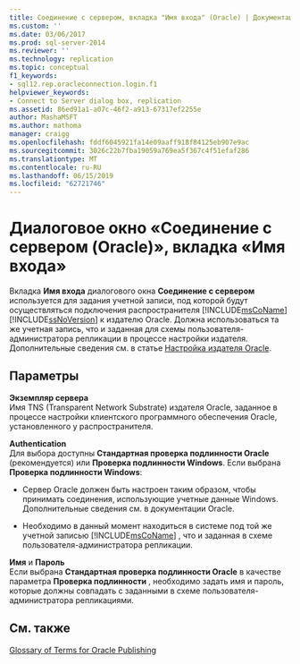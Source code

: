 ```yaml
---
title: Соединение с сервером, вкладка "Имя входа" (Oracle) | Документация Майкрософт
ms.custom: ''
ms.date: 03/06/2017
ms.prod: sql-server-2014
ms.reviewer: ''
ms.technology: replication
ms.topic: conceptual
f1_keywords:
- sql12.rep.oracleconnection.login.f1
helpviewer_keywords:
- Connect to Server dialog box, replication
ms.assetid: 86ed91a1-a07c-46f2-a913-67317ef2255e
author: MashaMSFT
ms.author: mathoma
manager: craigg
ms.openlocfilehash: fddf6045921fa14e09aaff918f84125eb907e9ac
ms.sourcegitcommit: 3026c22b7fba19059a769ea5f367c4f51efaf286
ms.translationtype: MT
ms.contentlocale: ru-RU
ms.lasthandoff: 06/15/2019
ms.locfileid: "62721746"
---
```

# <a name="connect-to-server-oracle-login"></a>Диалоговое окно «Соединение с сервером (Oracle)», вкладка «Имя входа»
  Вкладка **Имя входа** диалогового окна **Соединение с сервером** используется для задания учетной записи, под которой будут осуществляться подключения распространителя [!INCLUDE[msCoName](../../includes/msconame-md.md)] [!INCLUDE[ssNoVersion](../../includes/ssnoversion-md.md)] к издателю Oracle. Должна использоваться та же учетная запись, что и заданная для схемы пользователя-администратора репликации в процессе настройки издателя. Дополнительные сведения см. в статье [Настройка издателя Oracle](non-sql/configure-an-oracle-publisher.md).  
  
## <a name="options"></a>Параметры  
 **Экземпляр сервера**  
 Имя TNS (Transparent Network Substrate) издателя Oracle, заданное в процессе настройки клиентского программного обеспечения Oracle, установленного у распространителя.  
  
 **Authentication**  
 Для выбора доступны **Стандартная проверка подлинности Oracle** (рекомендуется) или **Проверка подлинности Windows**. Если выбрана **Проверка подлинности Windows**:  
  
-   Сервер Oracle должен быть настроен таким образом, чтобы принимать соединения, использующие учетные данные Windows. Дополнительные сведения см. в документации Oracle.  
  
-   Необходимо в данный момент находиться в системе под той же учетной записью [!INCLUDE[msCoName](../../includes/msconame-md.md)] , что и заданная в схеме пользователя-администратора репликации.  
  
 **Имя** и **Пароль**  
 Если выбрана **Стандартная проверка подлинности Oracle** в качестве параметра **Проверка подлинности** , необходимо задать имя и пароль, которые должны совпадать с заданными в схеме пользователя-администратора репликациями.  
  
## <a name="see-also"></a>См. также  
 [Glossary of Terms for Oracle Publishing](non-sql/glossary-of-terms-for-oracle-publishing.md)  
  
  
